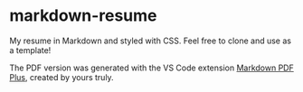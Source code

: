 # markdown-resume

My resume in Markdown and styled with CSS. Feel free to clone and use as a template!

The PDF version was generated with the VS Code extension [Markdown PDF Plus](https://marketplace.visualstudio.com/items?itemName=tom-latham.markdown-pdf-plus), created by yours truly.
